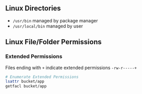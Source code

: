## Linux Directories
- `/usr/bin` managed by package manager
- `/usr/local/bin` managed by user


## Linux File/Folder Permissions
### Extended Permissions
Files ending with `+` indicate extended permissions `-rw-r-----+`
```bash
# Enumerate Extended Permissions
lsattr bucket/app
getfacl bucket/app
```